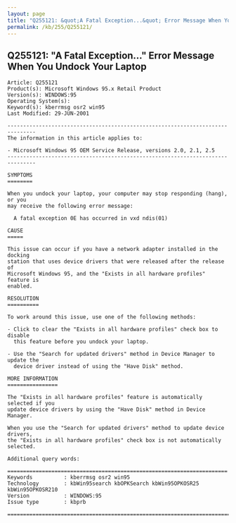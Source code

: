 ```yaml
---
layout: page
title: "Q255121: &quot;A Fatal Exception...&quot; Error Message When You Undock Your Laptop"
permalink: /kb/255/Q255121/
---
```


## Q255121: &quot;A Fatal Exception...&quot; Error Message When You Undock Your Laptop

	Article: Q255121
	Product(s): Microsoft Windows 95.x Retail Product
	Version(s): WINDOWS:95
	Operating System(s): 
	Keyword(s): kberrmsg osr2 win95
	Last Modified: 29-JUN-2001
	
	-------------------------------------------------------------------------------
	The information in this article applies to:
	
	- Microsoft Windows 95 OEM Service Release, versions 2.0, 2.1, 2.5 
	-------------------------------------------------------------------------------
	
	SYMPTOMS
	========
	
	When you undock your laptop, your computer may stop responding (hang), or you
	may receive the following error message:
	
	  A fatal exception 0E has occurred in vxd ndis(01)
	
	CAUSE
	=====
	
	This issue can occur if you have a network adapter installed in the docking
	station that uses device drivers that were released after the release of
	Microsoft Windows 95, and the "Exists in all hardware profiles" feature is
	enabled.
	
	RESOLUTION
	==========
	
	To work around this issue, use one of the following methods:
	
	- Click to clear the "Exists in all hardware profiles" check box to disable
	  this feature before you undock your laptop.
	
	- Use the "Search for updated drivers" method in Device Manager to update the
	  device driver instead of using the "Have Disk" method.
	
	MORE INFORMATION
	================
	
	The "Exists in all hardware profiles" feature is automatically selected if you
	update device drivers by using the "Have Disk" method in Device Manager.
	
	When you use the "Search for updated drivers" method to update device drivers,
	the "Exists in all hardware profiles" check box is not automatically selected.
	
	Additional query words:
	
	======================================================================
	Keywords          : kberrmsg osr2 win95 
	Technology        : kbWin95search kbOPKSearch kbWin95OPKOSR25 kbWin95OPKOSR210
	Version           : WINDOWS:95
	Issue type        : kbprb
	
	=============================================================================
	
